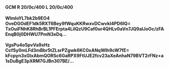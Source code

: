 #### GCM R 20/0c/400 L 20/0c/400
**WlmloYL7bk2b9EO4**<br/>**OveDGOdEF1dk5RXT6Bey9fWquKKRwxvDCwvkI4PD6lQ=**<br/>**TxOuiFNhK8RhBrBL1PFErpta4LilQzU9Caf0ur4QHLv0aVn7JQ9alJoOc/zFAEnqB0j0DHWU7PmN3eDq...**<br/><br/>
**VgsPu4o5pvVa9xHz**<br/>**CcfSy0mLFd3mBbr5tZLsrPZgwk6KC0xANqWIh9cW7fE=**<br/>**kFcpyn3xGlxAbmQORSc6GaRPX9FtUJE2fcv23aXeAnhaN79BVT2rFNz+a1sDuBgE3pXRM7GJBn307BE/...**